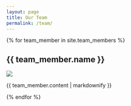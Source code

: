 ```yaml
---
layout: page
title: Our Team
permalink: /team/
---
```


{% for team_member in site.team_members %}

  <h2>{{ team_member.name }}</h2>
  <img class="profilepic" src="{{ site.baseurl }}/images/{{ team_member.short }}.jpg" >
  <p>{{ team_member.content | markdownify }}</p>
{% endfor %}
